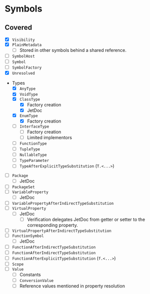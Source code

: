 # Symbols

## Covered

* [x] `Visibility`
* [x] `PlainMetadata`
  * [ ] Stored in other symbols behind a shared reference.
* [ ] `SymbolHost`
* [ ] `Symbol`
* [ ] `SymbolFactory`
* [x] `Unresolved`
* Types
  * [x] `AnyType`
  * [x] `VoidType`
  * [x] `ClassType`
    * [x] Factory creation
    * [x] JetDoc
  * [x] `EnumType`
    * [x] Factory creation
  * [ ] `InterfaceType`
    * [ ] Factory creation
    * [ ] Limited implementors
  * [ ] `FunctionType`
  * [ ] `TupleType`
  * [ ] `NullableType`
  * [ ] `TypeParameter`
  * [ ] `TypeAfterExplicitTypeSubstitution` (`T.<...>`)
* [ ] `Package`
  * [ ] JetDoc
* [ ] `PackageSet`
* [ ] `VariableProperty`
  * [ ] JetDoc
* [ ] `VariablePropertyAfterIndirectTypeSubstitution`
* [ ] `VirtualProperty`
  * [ ] JetDoc
    * [ ] Verification delegates JetDoc from getter or setter to the corresponding property.
* [ ] `VirtualPropertyAfterIndirectTypeSubstitution`
* [ ] `FunctionSymbol`
  * [ ] JetDoc
* [ ] `FunctionAfterIndirectTypeSubstitution`
* [ ] `FunctionAfterIndirectTypeSubstitution`
* [ ] `FunctionAfterExplicitTypeSubstitution` (`f.<...>`)
* [ ] `Scope`
* [ ] `Value`
  * [ ] Constants
  * [ ] `ConversionValue`
  * [ ] Reference values mentioned in property resolution